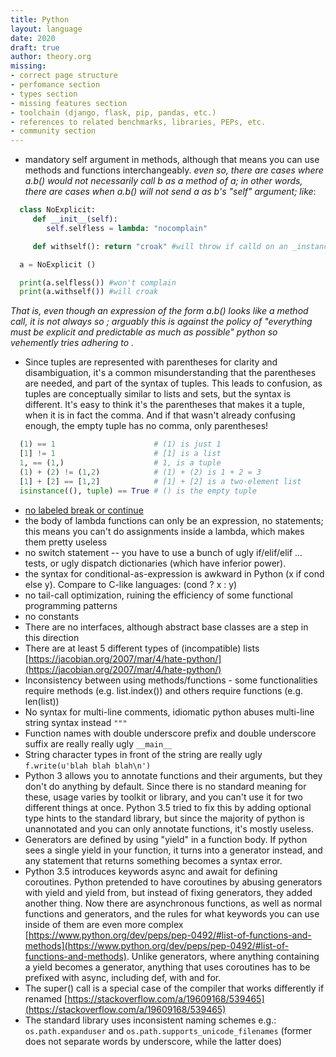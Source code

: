 ```yaml
---
title: Python
layout: language
date: 2020
draft: true
author: theory.org
missing:
- correct page structure
- perfomance section
- types section
- missing features section
- toolchain (django, flask, pip, pandas, etc.)
- references to related benchmarks, libraries, PEPs, etc.
- community section
---
```

* mandatory self argument in methods, although that means you can use methods and functions interchangeably.
_even so, there are cases where a.b() would not necessarily call b as a method of a;
in other words, there are cases when a.b() will not send a as b's "self" argument; like_:

```python
  class NoExplicit:
     def __init__(self):
        self.selfless = lambda: "nocomplain"

     def withself(): return "croak" #will throw if calld on an _instance_ of NoExplicit

  a = NoExplicit ()

  print(a.selfless()) #won't complain
  print(a.withself()) #will croak
```
_That is, even though an expression of the form a.b() looks like a method call, it is not always so ; arguably this is against the policy of "everything must be explicit and predictable as much as possible" python so vehemently tries adhering to ._
* Since tuples are represented with parentheses for clarity and disambiguation, it's a common misunderstanding that the parentheses are needed,
and part of the syntax of tuples. This leads to confusion, as tuples are conceptually similar to lists and sets, but the syntax is different.
It's easy to think it's the parentheses that makes it a tuple, when it is in fact the comma.
And if that wasn't already confusing enough, the empty tuple has no comma, only parentheses!
```python
  (1) == 1                      # (1) is just 1
  [1] != 1                      # [1] is a list
  1, == (1,)                    # 1, is a tuple
  (1) + (2) != (1,2)            # (1) + (2) is 1 + 2 = 3
  [1] + [2] == [1,2]            # [1] + [2] is a two-element list
  isinstance((), tuple) == True # () is the empty tuple
```
* [no labeled break or continue](http://www.python.org/dev/peps/pep-3136/)
* the body of lambda functions can only be an expression, no statements;
this means you can't do assignments inside a lambda, which makes them pretty useless
* no switch statement -- you have to use a bunch of ugly if/elif/elif ... tests, or ugly dispatch dictionaries (which have inferior power).
* the syntax for conditional-as-expression is awkward in Python (x if cond else y).  Compare to C-like languages: (cond ? x : y)
* no tail-call optimization, ruining the efficiency of some functional programming patterns
* no constants
* There are no interfaces, although abstract base classes are a step in this direction
* There are at least 5 different types of (incompatible) lists [https://jacobian.org/2007/mar/4/hate-python/](https://jacobian.org/2007/mar/4/hate-python/)
* Inconsistency between using methods/functions - some functionalities require methods (e.g. list.index()) and others require functions (e.g. len(list))
* No syntax for multi-line comments, idiomatic python abuses multi-line string syntax instead `"""`
* Function names with double underscore prefix and double underscore suffix are really really ugly `__main__`
* String character types in front of the string are really ugly `f.write(u'blah blah blah\n')`
* Python 3 allows you to annotate functions and their arguments, but they don't do anything by default.
Since there is no standard meaning for these, usage varies by toolkit or library, and you can't use it for two different things at once.
Python 3.5 tried to fix this by adding optional type hints to the standard library,
but since the majority of python is unannotated and you can only annotate functions, it's mostly useless.
* Generators are defined by using "yield" in a function body. If python sees a single yield in your function, it turns into a generator instead, and any statement that returns something becomes a syntax error.
* Python 3.5 introduces keywords async and await for defining coroutines.
Python pretended to have coroutines by abusing generators with yield and yield from, but instead of fixing generators, they added another thing.
Now there are asynchronous functions, as well as normal functions and generators,
and the rules for what keywords you can use inside of them are even more complex [https://www.python.org/dev/peps/pep-0492/#list-of-functions-and-methods](https://www.python.org/dev/peps/pep-0492/#list-of-functions-and-methods).
Unlike generators, where anything containing a yield becomes a generator, anything that uses coroutines has to be prefixed with async, including def, with and for.
* The super() call is a special case of the compiler that works differently if renamed [https://stackoverflow.com/a/19609168/539465](https://stackoverflow.com/a/19609168/539465)
* The standard library uses inconsistent naming schemes e.g.: `os.path.expanduser` and `os.path.supports_unicode_filenames`
(former does not separate words by underscore, while the latter does)


